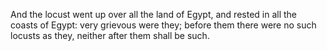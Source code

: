 And the locust went up over all the land of Egypt, and rested in all the coasts of Egypt: very grievous were they; before them there were no such locusts as they, neither after them shall be such.
